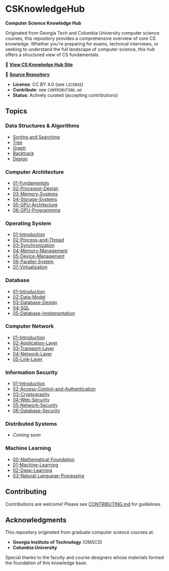 # CSKnowledgeHub

**Computer Science Knowledge Hub**

Originated from Georgia Tech and Columbia University computer science courses, this repository provides a comprehensive overview of core CS knowledge. Whether you're preparing for exams, technical interviews, or seeking to understand the full landscape of computer science, this hub offers a structured view of CS fundamentals.

📖 **[View CS Knowledge Hub Site](https://csknowledgehub.gitbook.io)**

🔗 **[Source Repository](https://github.com/jingxiang-z/CSKnowledgeHub)**

- **License**: CC BY 4.0 (see `LICENSE`)
- **Contribute**: see `CONTRIBUTING.md`
- **Status**: Actively curated (accepting contributions)

## Topics

### Data Structures & Algorithms
- [Sorting and Searching](Data%20Structure%20&%20Algorithm/Sorting%20and%20Searching.md)
- [Tree](Data%20Structure%20&%20Algorithm/Tree.md)
- [Graph](Data%20Structure%20&%20Algorithm/Graph.md)
- [Backtrack](Data%20Structure%20&%20Algorithm/Backtrack.md)
- [Design](Data%20Structure%20&%20Algorithm/Design.md)

### Computer Architecture
- [01-Fundamentals](Computer%20Architecture/01-Fundamentals.md)
- [02-Processor-Design](Computer%20Architecture/02-Processor-Design.md)
- [03-Memory-Systems](Computer%20Architecture/03-Memory-Systems.md)
- [04-Storage-Systems](Computer%20Architecture/04-Storage-Systems.md)
- [05-GPU-Architecture](Computer%20Architecture/05-GPU-Architecture.md)
- [06-GPU-Programming](Computer%20Architecture/06-GPU-Programming.md)

### Operating System
- [01-Introduction](Operating%20System/01-Introduction.md)
- [02-Process-and-Thread](Operating%20System/02-Process-and-Thread.md)
- [03-Synchronization](Operating%20System/03-Synchronization.md)
- [04-Memory-Management](Operating%20System/04-Memory-Management.md)
- [05-Device-Management](Operating%20System/05-Device-Management.md)
- [06-Parallel-System](Operating%20System/06-Parallel-System.md)
- [07-Virtualization](Operating%20System/07-Virtualization.md)

### Database
- [01-Introduction](Database/01-Introduction.md)
- [02-Data-Model](Database/02-Data-Model.md)
- [03-Database-Design](Database/03-Database-Design.md)
- [04-SQL](Database/04-SQL.md)
- [05-Database-Implementation](Database/05-Database-Implementation.md)

### Computer Network
- [01-Introduction](Computer%20Network/01-Introduction.md)
- [02-Application-Layer](Computer%20Network/02-Application-Layer.md)
- [03-Transport-Layer](Computer%20Network/03-Transport-Layer.md)
- [04-Network-Layer](Computer%20Network/04-Network-Layer.md)
- [05-Link-Layer](Computer%20Network/05-Link-Layer.md)

### Information Security
- [01-Introduction](Information%20Security/01-Introduction.md)
- [02-Access-Control-and-Authentication](Information%20Security/02-Access-Control-and-Authentication.md)
- [03-Cryptography](Information%20Security/03-Cryptography.md)
- [04-Web-Security](Information%20Security/04-Web-Security.md)
- [05-Network-Security](Information%20Security/05-Network-Security.md)
- [06-Database-Security](Information%20Security/06-Database-Security.md)

### Distributed Systems
- *Coming soon*

### Machine Learning
- [00-Mathematical-Foundation](Machine%20Learning/00-Mathematical-Foundation.md)
- [01-Machine-Learning](Machine%20Learning/01-Machine-Learning.md)
- [02-Deep-Learning](Machine%20Learning/02-Deep-Learning.md)
- [03-Natural-Language-Processing](Machine%20Learning/03-Natural-Language-Processing.md)

## Contributing

Contributions are welcome! Please see [CONTRIBUTING.md](CONTRIBUTING.md) for guidelines.

## Acknowledgments

This repository originated from graduate computer science courses at:

- **Georgia Institute of Technology** (OMSCS)
- **Columbia University**

Special thanks to the faculty and course designers whose materials formed the foundation of this knowledge base.
